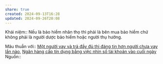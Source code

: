 ```yaml
---
share: true
created: 2024-09-13T16:28
updated: 2024-09-26T20:08
---
```

Khái niệm:: 
Nếu là bảo hiểm nhân thọ thì phải là bên mua bảo hiểm chứ không phải là người dược bảo hiểm hoặc người thụ hưởng.

Mâu thuẫn với:: [Một người vay và trả đầy đủ thì đáng tin hơn người chưa vay lần nào](./M%E1%BB%99t%20ng%C6%B0%E1%BB%9Di%20vay%20v%C3%A0%20tr%E1%BA%A3%20%C4%91%E1%BA%A7y%20%C4%91%E1%BB%A7%20th%C3%AC%20%C4%91%C3%A1ng%20tin%20h%C6%A1n%20ng%C6%B0%E1%BB%9Di%20ch%C6%B0a%20vay%20l%E1%BA%A7n%20n%C3%A0o.md), [Ngân hàng cấp tín dụng bằng việc nhìn số tài khoản vào cuối ngày](../../../Vay%20ti%E1%BB%81n/Ng%C3%A2n%20h%C3%A0ng,%20%C4%91i%E1%BB%83m%20t%C3%ADn%20d%E1%BB%A5ng/Ng%C3%A2n%20h%C3%A0ng%20c%E1%BA%A5p%20t%C3%ADn%20d%E1%BB%A5ng%20b%E1%BA%B1ng%20vi%E1%BB%87c%20nh%C3%ACn%20s%E1%BB%91%20t%C3%A0i%20kho%E1%BA%A3n%20v%C3%A0o%20cu%E1%BB%91i%20ng%C3%A0y.md)
Nguồn:: 
